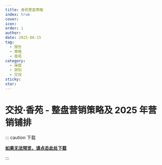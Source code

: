 ```yaml
---
title: 香苑整盘策略
index: true
cover: 
icon: 
order: 1
author: 
date: 2025-06-15
tag:
  - 报告
  - 策略
  - 香苑
category:
  - 操盘
  - 崇阳
  - 交投
sticky: 
star: 
---
```


# 交投·香苑 - 整盘营销策略及 2025 年营销铺排

::: caution 下载

[**如果无法预览，请点击此处下载**](https://pan.811520.xyz/daoyi/香苑整盘营销策略及2025年营销铺排.pdf)

:::

<PDF url="https://pan.811520.xyz/daoyi/香苑整盘营销策略及2025年营销铺排.pdf" />
